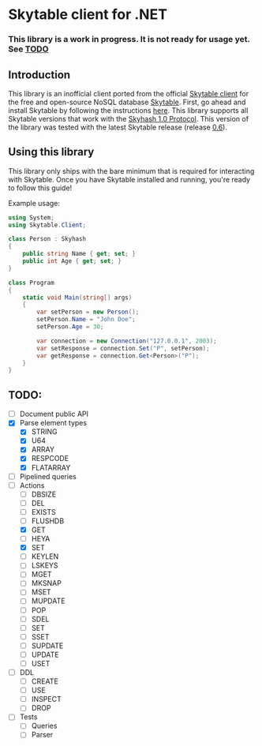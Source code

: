 # Skytable client for .NET

### This library is a work in progress. It is not ready for usage yet. See [TODO](#todos)

## Introduction

This library is an inofficial client ported from the official [Skytable client](https://github.com/skytable/client-rust) for the free and open-source NoSQL database [Skytable](https://github.com/skytable/skytable). First, go ahead and install Skytable by following the instructions [here](https://docs.skytable.io/getting-started). This library supports
all Skytable versions that work with the [Skyhash 1.0 Protocol](https://docs.skytable.io/protocol/skyhash).
This version of the library was tested with the latest Skytable release
(release [0.6](https://github.com/skytable/skytable/releases/v0.6.0)).

## Using this library

This library only ships with the bare minimum that is required for interacting with Skytable. Once you have
Skytable installed and running, you're ready to follow this guide!

Example usage:
```cs
using System;
using Skytable.Client;

class Person : Skyhash
{
    public string Name { get; set; }
    public int Age { get; set; }
}

class Program
{
    static void Main(string[] args)
    {
        var setPerson = new Person();
        setPerson.Name = "John Doe";
        setPerson.Age = 30;

        var connection = new Connection("127.0.0.1", 2003);
        var setResponse = connection.Set("P", setPerson);
        var getResponse = connection.Get<Person>("P");
    }
}
```
<a name="todos"></a>
## TODO:
- [ ] Document public API
- [X] Parse element types
  - [X] STRING
  - [X] U64
  - [X] ARRAY
  - [X] RESPCODE
  - [X] FLATARRAY
- [ ] Pipelined queries
- [ ] Actions
  - [ ] DBSIZE
  - [ ] DEL
  - [ ] EXISTS
  - [ ] FLUSHDB
  - [X] GET
  - [ ] HEYA
  - [X] SET
  - [ ] KEYLEN
  - [ ] LSKEYS
  - [ ] MGET
  - [ ] MKSNAP
  - [ ] MSET
  - [ ] MUPDATE
  - [ ] POP
  - [ ] SDEL
  - [ ] SET
  - [ ] SSET
  - [ ] SUPDATE
  - [ ] UPDATE
  - [ ] USET
- [ ] DDL
  - [ ] CREATE
  - [ ] USE
  - [ ] INSPECT
  - [ ] DROP
- [ ] Tests
    - [ ] Queries
    - [ ] Parser

